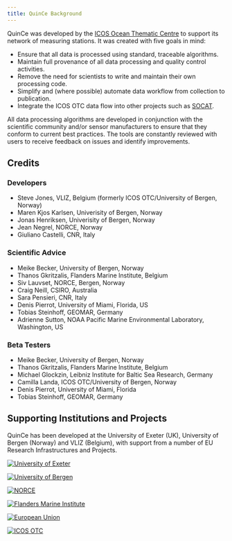 ```yaml
---
title: QuinCe Background
---
```


QuinCe was developed by the [ICOS Ocean Thematic Centre](https://www.icos-otc.org/) to support its network of measuring stations. It was created with five goals in mind:

- Ensure that all data is processed using standard, traceable algorithms.
- Maintain full provenance of all data processing and quality control activities.
- Remove the need for scientists to write and maintain their own processing code.
- Simplify and (where possible) automate data workflow from collection to publication.
- Integrate the ICOS OTC data flow into other projects such as [SOCAT](https://socat.info).

All data processing algorithms are developed in conjunction with the scientific community and/or sensor manufacturers to ensure that they conform to current best practices. The tools are constantly reviewed with users to receive feedback on issues and identify improvements.

## Credits

### Developers
- Steve Jones, VLIZ, Belgium (formerly ICOS OTC/University of Bergen, Norway)
- Maren Kjos Karlsen, Univerisity of Bergen, Norway
- Jonas Henriksen, Univerisity of Bergen, Norway
- Jean Negrel, NORCE, Norway
- Giuliano Castelli, CNR, Italy

### Scientific Advice
- Meike Becker, University of Bergen, Norway
- Thanos Gkritzalis, Flanders Marine Institute, Belgium
- Siv Lauvset, NORCE, Bergen, Norway
- Craig Neill, CSIRO, Australia
- Sara Pensieri, CNR, Italy
- Denis Pierrot, University of Miami, Florida, US
- Tobias Steinhoff, GEOMAR, Germany
- Adrienne Sutton, NOAA Pacific Marine Environmental Laboratory, Washington, US

### Beta Testers
- Meike Becker, University of Bergen, Norway
- Thanos Gkritzalis, Flanders Marine Institute, Belgium
- Michael Glockzin, Leibniz Institute for Baltic Sea Research, Germany
- Camilla Landa, ICOS OTC/University of Bergen, Norway
- Denis Pierrot, University of Miami, Florida
- Tobias Steinhoff, GEOMAR, Germany


## Supporting Institutions and Projects
QuinCe has been developed at the University of Exeter (UK), University of Bergen (Norway) and VLIZ (Belgium), with support from a number of EU Research Infrastructures and Projects.

[![University of Exeter](/exeter.png)](https://www.exeter.ac.uk)

[![University of Bergen](/uib.png)](https://www.uib.no)

[![NORCE](/norce.png)](https://www.norceresearch.no/)

[![Flanders Marine Institute](/vliz.png)](https://www.vliz.be)

[![European Union](/eu.png)](https://rea.ec.europa.eu/index_en)

[![ICOS OTC](/icos_otc.png)](https://otc.icos-cp.eu/)

